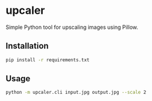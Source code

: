 # upcaler

Simple Python tool for upscaling images using Pillow.

## Installation

```bash
pip install -r requirements.txt
```

## Usage

```bash
python -m upcaler.cli input.jpg output.jpg --scale 2
```
